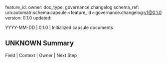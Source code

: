 feature_id: <feature-id>
owner: <team-or-person>
doc_type: governance.changelog
schema_ref: urn:automatr:schema:capsule:<feature_id>:governance.changelog:v1@0.1.0
version: 0.1.0
updated: <YYYY-MM-DD>

YYYY-MM-DD | 0.1.0 | Initialized capsule documents

## UNKNOWN Summary
Field | Context | Owner | Next Step
